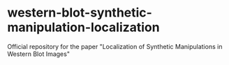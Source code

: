# western-blot-synthetic-manipulation-localization
Official repository for the paper "Localization of Synthetic Manipulations in Western Blot Images"
